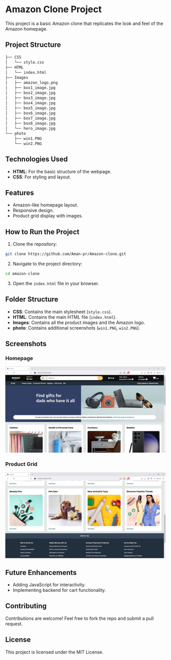 # Amazon Clone Project

This project is a basic Amazon clone that replicates the look and feel of the Amazon homepage.

## Project Structure

```
├── CSS
│   └── style.css
├── HTML
│   └── index.html
├── Images
│   ├── amazon_logo.png
│   ├── box1_image.jpg
│   ├── box2_image.jpg
│   ├── box3_image.jpg
│   ├── box4_image.jpg
│   ├── box5_image.jpg
│   ├── box6_image.jpg
│   ├── box7_image.jpg
│   ├── box8_image.jpg
│   └── hero_image.jpg
└── photo
    ├── win1.PNG
    └── win2.PNG
```

## Technologies Used

- **HTML**: For the basic structure of the webpage.
- **CSS**: For styling and layout.

## Features

- Amazon-like homepage layout.
- Responsive design.
- Product grid display with images.

## How to Run the Project

1. Clone the repository:

```bash
git clone https://github.com/Aman-pr/Amazon-clone.git
```

2. Navigate to the project directory:

```bash
cd amazon-clone
```

3. Open the `index.html` file in your browser.

## Folder Structure

- **CSS**: Contains the main stylesheet (`style.css`).
- **HTML**: Contains the main HTML file (`index.html`).
- **Images**: Contains all the product images and the Amazon logo.
- **photo**: Contains additional screenshots (`win1.PNG`, `win2.PNG`).

## Screenshots

### Homepage

![Homepage](photo/win1.PNG)

### Product Grid

![Product Grid](photo/win2.PNG)

## Future Enhancements

- Adding JavaScript for interactivity.
- Implementing backend for cart functionality.

## Contributing

Contributions are welcome! Feel free to fork the repo and submit a pull request.

## License

This project is licensed under the MIT License.
